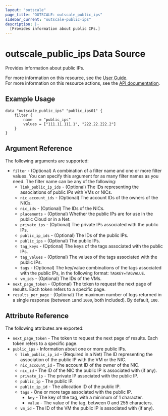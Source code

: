 ```yaml
---
layout: "outscale"
page_title: "OUTSCALE: outscale_public_ips"
sidebar_current: "outscale-public-ips"
description: |-
  [Provides information about public IPs.]
---
```


# outscale_public_ips Data Source

Provides information about public IPs.

For more information on this resource, see the [User Guide](https://docs.outscale.com/en/userguide/About-EIPs.html).  
For more information on this resource actions, see the [API documentation](https://docs.outscale.com/api#3ds-outscale-api-publicip).

## Example Usage

```hcl
data "outscale_public_ips" "public_ips01" {
    filter {
        name   = "public_ips"
        values = ["111.11.111.1", "222.22.222.2"]
    }
}
```

## Argument Reference

The following arguments are supported:

* `filter` - (Optional) A combination of a filter name and one or more filter values. You can specify this argument for as many filter names as you need. The filter name can be any of the following:
    * `link_public_ip_ids` - (Optional) The IDs representing the associations of public IPs with VMs or NICs.
    * `nic_account_ids` - (Optional) The account IDs of the owners of the NICs.
    * `nic_ids` - (Optional) The IDs of the NICs.
    * `placements` - (Optional) Whether the public IPs are for use in the public Cloud or in a Net.
    * `private_ips` - (Optional) The private IPs associated with the public IPs.
    * `public_ip_ids` - (Optional) The IDs of the public IPs.
    * `public_ips` - (Optional) The public IPs.
    * `tag_keys` - (Optional) The keys of the tags associated with the public IPs.
    * `tag_values` - (Optional) The values of the tags associated with the public IPs.
    * `tags` - (Optional) The key/value combinations of the tags associated with the public IPs, in the following format: `TAGKEY=TAGVALUE`.
    * `vm_ids` - (Optional) The IDs of the VMs.
* `next_page_token` - (Optional) The token to request the next page of results. Each token refers to a specific page.
* `results_per_page` - (Optional) The maximum number of logs returned in a single response (between `1`and `1000`, both included). By default, `100`.

## Attribute Reference

The following attributes are exported:

* `next_page_token` - The token to request the next page of results. Each token refers to a specific page.
* `public_ips` - Information about one or more public IPs.
    * `link_public_ip_id` - (Required in a Net) The ID representing the association of the public IP with the VM or the NIC.
    * `nic_account_id` - The account ID of the owner of the NIC.
    * `nic_id` - The ID of the NIC the public IP is associated with (if any).
    * `private_ip` - The private IP associated with the public IP.
    * `public_ip` - The public IP.
    * `public_ip_id` - The allocation ID of the public IP.
    * `tags` - One or more tags associated with the public IP.
        * `key` - The key of the tag, with a minimum of 1 character.
        * `value` - The value of the tag, between 0 and 255 characters.
    * `vm_id` - The ID of the VM the public IP is associated with (if any).
